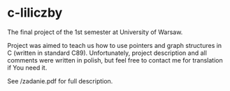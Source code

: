 # c-liliczby
The final project of the 1st semester at University of Warsaw.

Project was aimed to teach us how to use pointers and graph structures in C (written in standard C89).
Unfortunately, project description and all comments were written in polish, but feel free to contact me for translation if You need it.

See /zadanie.pdf for full description.
